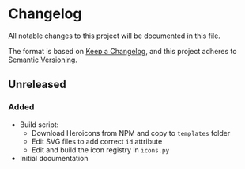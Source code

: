 # Changelog
All notable changes to this project will be documented in this file.

The format is based on [Keep a Changelog](https://keepachangelog.com/en/1.0.0/),
and this project adheres to [Semantic Versioning](https://semver.org/spec/v2.0.0.html).

## Unreleased

### Added

- Build script:
  - Download Heroicons from NPM and copy to `templates` folder
  - Edit SVG files to add correct `id` attribute
  - Edit and build the icon registry in `icons.py`
- Initial documentation